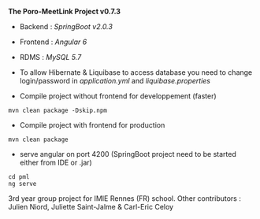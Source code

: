 **The Poro-MeetLink Project v0.7.3**

- Backend : *SpringBoot v2.0.3*

- Frontend : *Angular 6*

- RDMS : *MySQL 5.7*

- To allow Hibernate & Liquibase to access database you need to change login/password in *application.yml* and *liquibase.properties*

- Compile project without frontend for developpement (faster)

```
mvn clean package -Dskip.npm
```

- Compile project with frontend for production

```
mvn clean package
```

- serve angular on port 4200 (SpringBoot project need to be started either from IDE or .jar)

```
cd pml
ng serve
```

3rd year group project for IMIE Rennes (FR) school. 
Other contributors : Julien Niord, Juliette Saint-Jalme & Carl-Eric Celoy